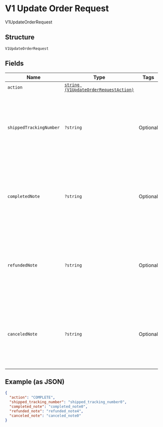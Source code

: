 
# V1 Update Order Request

V1UpdateOrderRequest

## Structure

`V1UpdateOrderRequest`

## Fields

| Name | Type | Tags | Description | Getter | Setter |
|  --- | --- | --- | --- | --- | --- |
| `action` | [`string (V1UpdateOrderRequestAction)`](/doc/models/v1-update-order-request-action.md) |  | - | getAction(): string | setAction(string action): void |
| `shippedTrackingNumber` | `?string` | Optional | The tracking number of the shipment associated with the order. Only valid if action is COMPLETE. | getShippedTrackingNumber(): ?string | setShippedTrackingNumber(?string shippedTrackingNumber): void |
| `completedNote` | `?string` | Optional | A merchant-specified note about the completion of the order. Only valid if action is COMPLETE. | getCompletedNote(): ?string | setCompletedNote(?string completedNote): void |
| `refundedNote` | `?string` | Optional | A merchant-specified note about the refunding of the order. Only valid if action is REFUND. | getRefundedNote(): ?string | setRefundedNote(?string refundedNote): void |
| `canceledNote` | `?string` | Optional | A merchant-specified note about the canceling of the order. Only valid if action is CANCEL. | getCanceledNote(): ?string | setCanceledNote(?string canceledNote): void |

## Example (as JSON)

```json
{
  "action": "COMPLETE",
  "shipped_tracking_number": "shipped_tracking_number0",
  "completed_note": "completed_note0",
  "refunded_note": "refunded_note4",
  "canceled_note": "canceled_note0"
}
```

